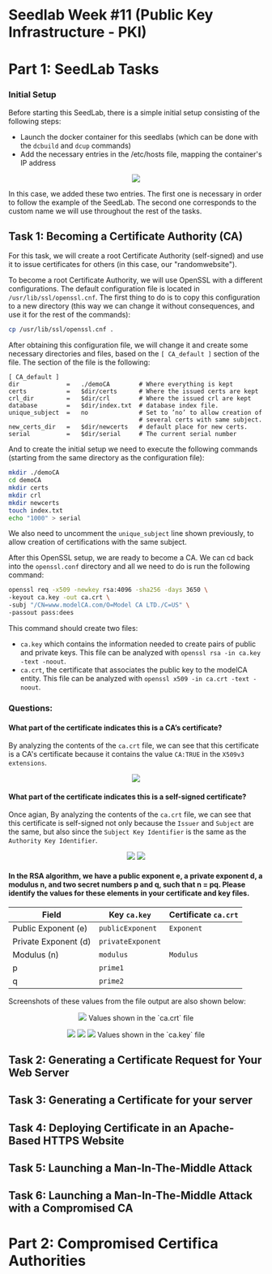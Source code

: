 # Seedlab Week #11 (Public Key Infrastructure - PKI)

# Part 1: SeedLab Tasks

### Initial Setup

Before starting this SeedLab, there is a simple initial setup consisting of the following steps:
- Launch the docker container for this seedlabs (which can be done with the `dcbuild` and `dcup` commands)
- Add the necessary entries in the /etc/hosts file, mapping the container's IP address

<p align="center" justify="center">
    <img src="./assets/LOGBOOK11/init_hosts.png">
</p>

In this case, we added these two entries. The first one is necessary in order to follow the example of the SeedLab. The second one corresponds to the custom name we will use throughout the rest of the tasks.

## Task 1: Becoming a Certificate Authority (CA)

For this task, we will create a root Certificate Authority (self-signed) and use it to issue certificates for others (in this case, our "randomwebsite").

To become a root Certificate Authority, we will use OpenSSL with a different configurations. The default configuration file is located in `/usr/lib/ssl/openssl.cnf`. The first thing to do is to copy this configuration to a new directory (this way we can change it without consequences, and use it for the rest of the commands):
```sh
cp /usr/lib/ssl/openssl.cnf .
```

After obtaining this configuration file, we will change it and create some necessary directories and files, based on the `[ CA_default ]` section of the file. The section of the file is the following:

```
[ CA_default ]
dir             =   ./demoCA        # Where everything is kept
certs           =   $dir/certs      # Where the issued certs are kept
crl_dir         =   $dir/crl        # Where the issued crl are kept
database        =   $dir/index.txt  # database index file.
unique_subject  =   no              # Set to ’no’ to allow creation of
                                    # several certs with same subject.
new_certs_dir   =   $dir/newcerts   # default place for new certs.
serial          =   $dir/serial     # The current serial number
```
And to create the initial setup we need to execute the following commands (starting from the same directory as the configuration file):
```sh
mkdir ./demoCA
cd demoCA
mkdir certs
mkdir crl
mkdir newcerts
touch index.txt
echo "1000" > serial
```

We also need to uncomment the `unique_subject` line shown previously, to allow creation of certifications with the same subject.

After this OpenSSL setup, we are ready to become a CA. We can cd back into the `openssl.conf` directory and all we need to do is run the following command:
```sh
openssl req -x509 -newkey rsa:4096 -sha256 -days 3650 \
-keyout ca.key -out ca.crt \
-subj "/CN=www.modelCA.com/O=Model CA LTD./C=US" \
-passout pass:dees
```
This command should create two files:
- `ca.key` which contains the information needed to create pairs of public and private keys. This file can be analyzed with `openssl rsa -in ca.key -text -noout`.
- `ca.crt`, the certificate that associates the public key to the modelCA entity. This file can be analyzed with `openssl x509 -in ca.crt -text -noout`.

### Questions:

#### What part of the certificate indicates this is a CA’s certificate?

By analyzing the contents of the `ca.crt` file, we can see that this certificate is a CA's certificate because it contains the value `CA:TRUE` in the `X509v3 extensions`.

<p align="center" justify="center">
    <img src="./assets/LOGBOOK11/task1_ca.png">
</p>

#### What part of the certificate indicates this is a self-signed certificate?

Once agian, By analyzing the contents of the `ca.crt` file, we can see that this certificate is self-signed not only because the `Issuer` and `Subject` are the same, but also since the `Subject Key Identifier` is the same as the `Authority Key Identifier`.

<p align="center" justify="center">
    <img src="./assets/LOGBOOK11/task1_ss.png">
    <img src="./assets/LOGBOOK11/task1_ca.png">
</p>

#### In the RSA algorithm, we have a public exponent e, a private exponent d, a modulus n, and two secret numbers p and q, such that n = pq. Please identify the values for these elements in your certificate and key files.

| Field                | Key `ca.key`      | Certificate `ca.crt` |
| -------------------- | ----------------- | -------------------- |
| Public Exponent (e)  | `publicExponent`  | `Exponent`           |
| Private Exponent (d) | `privateExponent` |                      |
| Modulus (n)          | `modulus`         | `Modulus`            |
| p                    | `prime1`          |                      |
| q                    | `prime2`          |                      |

Screenshots of these values from the file output are also shown below:

<p align="center" justify="center">
    <img src="./assets/LOGBOOK11/task1_valcrt.png">
    Values shown in the `ca.crt` file
</p>

<p align="center" justify="center">
    <img src="./assets/LOGBOOK11/task1_valmod.png">
    <img src="./assets/LOGBOOK11/task1_valexp.png">
    <img src="./assets/LOGBOOK11/task1_valprm.png">
    Values shown in the `ca.key` file
</p>

## Task 2: Generating a Certificate Request for Your Web Server

## Task 3: Generating a Certificate for your server

## Task 4: Deploying Certificate in an Apache-Based HTTPS Website

## Task 5: Launching a Man-In-The-Middle Attack

## Task 6: Launching a Man-In-The-Middle Attack with a Compromised CA

# Part 2: Compromised Certifica Authorities

<!-- 
TODO: 
    confirmar o tema na aula teórica:
- supostamente é Certificate Revocation List
- atacante pode tentar evitar o uso de CRLs
-->
